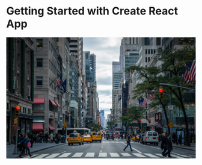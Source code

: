 # Getting Started with Create React App
![alt text](https://github.com/smriti6/Quote-Generator/blob/main/src/images/city.jpg)
